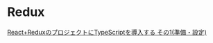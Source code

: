 # Redux

[React+ReduxのプロジェクトにTypeScriptを導入する その1\(準備・設定\)](https://toshi-toma.hatenablog.com/entry/2019/04/08/003925)

